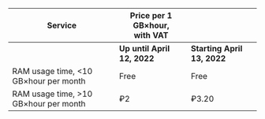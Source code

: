 | Service | Price per 1 GB×hour, <br>with VAT | |
| ---- | ---- | ---- |
| | **Up until April 12, 2022** | **Starting April 13, 2022** |
| RAM usage time, <10 GB×hour per month | Free | Free |
| RAM usage time, >10 GB×hour per month | ₽2 | ₽3.20 |